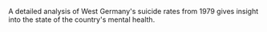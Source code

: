 A detailed analysis of West Germany's suicide rates from 1979 gives insight into the state of the country's mental health.